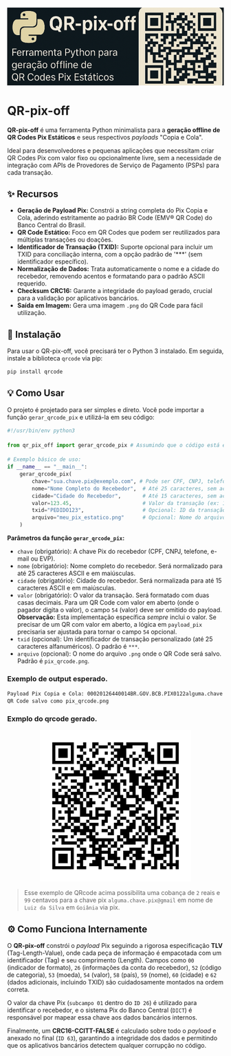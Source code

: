 ![Header](imgs/banner.png)

# QR-pix-off

**QR-pix-off** é uma ferramenta Python minimalista para a **geração offline de QR Codes Pix Estáticos** e seus respectivos *payloads* "Copia e Cola". 

Ideal para desenvolvedores e pequenas aplicações que necessitam criar QR Codes Pix com valor fixo ou opcionalmente livre, sem a necessidade de integração com APIs de Provedores de Serviço de Pagamento (PSPs) para cada transação.

## ✨ Recursos

*   **Geração de Payload Pix:** Constrói a string completa do Pix Copia e Cola, aderindo estritamente ao padrão BR Code (EMV® QR Code) do Banco Central do Brasil.
*   **QR Code Estático:** Foco em QR Codes que podem ser reutilizados para múltiplas transações ou doações.
*   **Identificador de Transação (TXID):** Suporte opcional para incluir um TXID para conciliação interna, com a opção padrão de '***' (sem identificador específico).
*   **Normalização de Dados:** Trata automaticamente o nome e a cidade do recebedor, removendo acentos e formatando para o padrão ASCII requerido.
*   **Checksum CRC16:** Garante a integridade do payload gerado, crucial para a validação por aplicativos bancários.
*   **Saída em Imagem:** Gera uma imagem `.png` do QR Code para fácil utilização.

## 🚀 Instalação

Para usar o QR-pix-off, você precisará ter o Python 3 instalado. Em seguida, instale a biblioteca `qrcode` via pip:

```bash
pip install qrcode
```

## 💡 Como Usar

O projeto é projetado para ser simples e direto. Você pode importar a função `gerar_qrcode_pix` e utilizá-la em seu código:

```python
#!/usr/bin/env python3

from qr_pix_off import gerar_qrcode_pix # Assumindo que o código está em qr_pix_off.py

# Exemplo básico de uso:
if __name__ == "__main__":
    gerar_qrcode_pix(
        chave="sua.chave.pix@exemplo.com", # Pode ser CPF, CNPJ, telefone, e-mail ou EVP
        nome="Nome Completo do Recebedor",  # Até 25 caracteres, sem acentos
        cidade="Cidade do Recebedor",       # Até 15 caracteres, sem acentos
        valor=123.45,                       # Valor da transação (ex: 1.55, 123.45)
        txid="PEDIDO123",                   # Opcional: ID da transação (até 25 caracteres). Padrão é "***"
        arquivo="meu_pix_estatico.png"      # Opcional: Nome do arquivo de saída
    )
```

**Parâmetros da função `gerar_qrcode_pix`:**

*   `chave` (obrigatório): A chave Pix do recebedor (CPF, CNPJ, telefone, e-mail ou EVP).
*   `nome` (obrigatório): Nome completo do recebedor. Será normalizado para até 25 caracteres ASCII e em maiúsculas.
*   `cidade` (obrigatório): Cidade do recebedor. Será normalizada para até 15 caracteres ASCII e em maiúsculas.
*   `valor` (obrigatório): O valor da transação. Será formatado com duas casas decimais. Para um QR Code com valor em aberto (onde o pagador digita o valor), o campo `54` (valor) deve ser omitido do payload. **Observação:** Esta implementação específica *sempre* inclui o valor. Se precisar de um QR com valor em aberto, a lógica em `payload_pix` precisaria ser ajustada para tornar o campo `54` opcional.
*   `txid` (opcional): Um identificador de transação personalizado (até 25 caracteres alfanuméricos). O padrão é `***`.
*   `arquivo` (opcional): O nome do arquivo `.png` onde o QR Code será salvo. Padrão é `pix_qrcode.png`.


### Exemplo de output esperado.

```bash
Payload Pix Copia e Cola: 00020126440014BR.GOV.BCB.PIX0122alguma.chave.pix@gmail52040000530398654042.995802BR5913LUIZ DA SILVA6007GOIANIA62070503***630492DC
QR Code salvo como pix_qrcode.png
```

### Exmplo do qrcode gerado.

<p align="center">
 <img alt="Execution." src="imgs/pix_qrcode.png" title="Execution." width="70%">
</p>

> Esse exemplo de QRcode acima possibilita uma cobança de `2` reais e `99` centavos para a chave pix `alguma.chave.pix@gmail` em nome de `Luiz da Silva` em `Goiânia` via pix.

## ⚙️ Como Funciona Internamente

O **QR-pix-off** constrói o *payload* Pix seguindo a rigorosa especificação **TLV** (Tag-Length-Value), onde cada peça de informação é empacotada com um identificador (Tag) e seu comprimento (Length). Campos como `00` (indicador de formato), `26` (informações da conta do recebedor), `52` (código de categoria), `53` (moeda), `54` (valor), `58` (país), `59` (nome), `60` (cidade) e `62` (dados adicionais, incluindo TXID) são cuidadosamente montados na ordem correta.

O valor da chave Pix (`subcampo 01` dentro do `ID 26`) é utilizado para identificar o recebedor, e o sistema Pix do Banco Central (`DICT`) é responsável por mapear essa chave aos dados bancários internos.

Finalmente, um **CRC16-CCITT-FALSE** é calculado sobre todo o *payload* e anexado no final (`ID 63`), garantindo a integridade dos dados e permitindo que os aplicativos bancários detectem qualquer corrupção no código.
